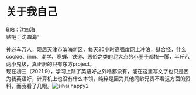 # 关于我自己 #
B站：沈四海  
贴吧：沈四海°  

神必车万人，现居天津市滨海新区，每天25小时高强度网上冲浪，缝合怪，什么cookie、inm、潮学、寒蝉、铁道、恶俗之类的屁大点的小圈子都掺一脚，半斤八两小鬼级，真正厨的只有东方project。  
现在初三（2021.9），学习上除了英语好之外啥都没有，能在这里写文字也只是因为我英语好，计算机上也没有什么本领，纯粹是因为其他同龄兄贵不看这方面的资料，而我看了几眼。![sihai happy2](https://user-images.githubusercontent.com/90123209/132952124-10e3d478-27a4-4598-9efe-bd7500cb8e12.png)
